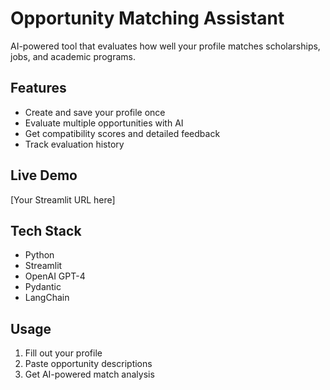 # Opportunity Matching Assistant

AI-powered tool that evaluates how well your profile matches scholarships, jobs, and academic programs.

## Features
- Create and save your profile once
- Evaluate multiple opportunities with AI
- Get compatibility scores and detailed feedback
- Track evaluation history

## Live Demo
[Your Streamlit URL here]

## Tech Stack
- Python
- Streamlit
- OpenAI GPT-4
- Pydantic
- LangChain

## Usage
1. Fill out your profile
2. Paste opportunity descriptions
3. Get AI-powered match analysis
